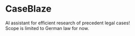 # CaseBlaze
AI assistant for efficient research of precedent legal cases! <br/>
Scope is limited to German law for now.
